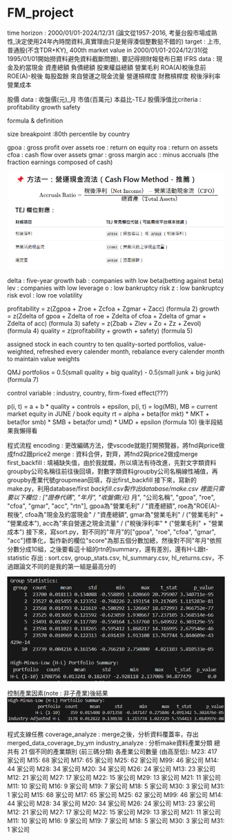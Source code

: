 # FM_project

time horizon : 2000/01/01-2024/12/31 (論文從1957-2016, 考量台股市場成熟性,決定使用24年內時間資料,真實理由只是覺得湊個整數挺不錯的)
target : 上市, 普通股(不含TDR+KY), 400th market value in 2000/01/01-2024/12/31(從1995/01/01開始撈資料避免資料截斷問題), 要記得撈財報發布日期
IFRS data :
	現金及約當現金
	資產總額
	負債總額
	股東權益總額
	營業毛利
	ROA(A)稅後息前
	ROE(A)-稅後
	每股盈餘
	來自營運之現金流量
	營運槓桿度
	財務槓桿度
	稅後淨利率
	營業成本

股價 data :
	收盤價(元)_月
	市值(百萬元)
	本益比-TEJ
	股價淨值比criteria :
    profitability
    growth
    safety

formula & definition

size breakpoint :80th percentile by country

gpoa : gross profit over assets
roe : return on equity
roa : return on assets
cfoa : cash flow over assets
gmar : gross margin
acc : minus accruals (the fraction earnings composed of cash)

![1746350875729](image/README/1746350875729.png)

delta : five-year growth
bab : companies with low beta(betting against beta)
lev : companies with low leverage
o : low bankruptcy risk
z : low bankruptcy risk
evol : low roe volatility

profitability = z(Zgpoa + Zroe + Zcfoa + Zgmar + Zacc) (formula 2)
growth = z(Zdelta of gpoa + Zdelta of roe + Zdelta of cfoa + Zdelta of gmar + Zdelta of acc) (formula 3)
safety = z(Zbab + Zlev + Zo + Zz + Zevol) (formula 4)
quality = z(profitability + growth + safety) (formula 5)

assigned stock in each country to ten quality-sorted portfolios, value-weighted, refreshed every calender month, rebalance every calender month to maintain value weights

QMJ portfolios = 0.5(small quality + big quality) - 0.5(small junk + big junk) (formula 7)

control variable : industry, country, firm-fixed effect(???)

p(i, t) = a + b * quality + controls + epsilon, p(i, t) = log(MB), MB = current market equity in JUNE / book equity
rt = alpha + beta(for mkt) * MKT + beta(for smb) * SMB + beta(for umd) * UMD + epsilon (formula 10)
後半段結果我懶得看

程式流程
encoding : 更改編碼方法，使vscode就能打開預覽器，將fnd與price做成fnd2跟price2
merge : 資料合併，對齊，將fnd2與price2做成merge
first_backfill : 填補缺失值，由於我就爛，所以填法有待改進，先對文字類資料groupby公司名稱往前往後回填，對數字類資料groupby公司名稱線性補值，再groupby產業代號groupmean回填，存出first_backfill
接下來，寫新的make.py，利用database/first *backfill.csv製作出database/make.csv
裡面只需要以下欄位 : ["證券代碼", "年月", "收盤價(元)* 月", "公司名稱", "gpoa", "roe", "cfoa", "gmar", "acc", "rtn"], gpoa為"營業毛利" / "資產總額", roe為"ROE(A)-稅後", cfoa為"現金及約當現金" / "資產總額", gmar為"營業毛利" / ("營業毛利" + "營業成本"), acc為"來自營運之現金流量" / ("稅後淨利率" * ("營業毛利" + "營業成本")
接下來，寫sort.py，對不同的"年月"的["gpoa", "roe", "cfoa", "gmar", "acc"]標準化，製作新的欄位"score"為那五個分數加總，然後對不同"年月"依照分數分成10組，之後要看這十組的rtn的summary，還有差別，還有H-L跟t-statistic
存出 : sort.csv, group_stats.csv, hl_summary.csv, hl_returns.csv，不過跟論文不同的是我的第一組是最高分的

![1746514527462](image/README/1746514527462.png)

控制產業因素(note : 非子產業)後結果
![1746516468796](image/README/1746516468796.png)

程式支線任務
coverage_analyze : merge之後，分析資料覆蓋率，存出merged_data_coverage_by_ym
industry_analyze : 分析make資料產業分類
總共有 21 個不同的產業類別 (前三碼分類)
各產業公司數量 (由高至低):
M23: 417 家公司
M15: 68 家公司
M17: 65 家公司
M25: 62 家公司
M99: 46 家公司
M14: 44 家公司
M28: 34 家公司
M20: 34 家公司
M26: 24 家公司
M13: 23 家公司
M12: 21 家公司
M27: 17 家公司
M22: 15 家公司
M29: 13 家公司
M21: 11 家公司
M11: 10 家公司
M16: 9 家公司
M19: 7 家公司
M18: 5 家公司
M30: 3 家公司
M31: 1 家公司
M15: 68 家公司
M17: 65 家公司
M25: 62 家公司
M99: 46 家公司
M14: 44 家公司
M28: 34 家公司
M20: 34 家公司
M26: 24 家公司
M13: 23 家公司
M12: 21 家公司
M27: 17 家公司
M22: 15 家公司
M29: 13 家公司
M21: 11 家公司
M11: 10 家公司
M16: 9 家公司
M19: 7 家公司
M18: 5 家公司
M30: 3 家公司
M31: 1 家公司
